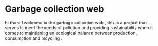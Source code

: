# Garbage collection web 
<p>hi there ! welcome to the garbage collection web , this is a project that serves to meet the needs of pollution and providing sustainability when it comes to maintianing an ecological balance between production , consumption and recycling . </p>
